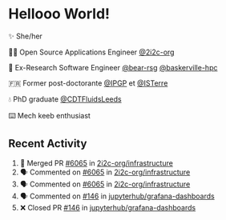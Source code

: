 # Hellooo World!

✨ She/her

👩‍💻 Open Source Applications Engineer [@2i2c-org](https://2i2c.org/)

🐻 Ex-Research Software Engineer [@bear-rsg](https://github.com/bear-rsg) [@baskerville-hpc](https://github.com/baskerville-hpc) 

🇫🇷 Former post-doctorante [@IPGP](https://github.com/IPGP) et [@ISTerre](https://www.isterre.fr/) 

💧 PhD graduate [@CDTFluidsLeeds](https://fluid-dynamics.leeds.ac.uk/) 

⌨️ Mech keeb enthusiast 

## Recent Activity 

<!--START_SECTION:activity-->
1. 🎉 Merged PR [#6065](https://github.com/2i2c-org/infrastructure/pull/6065) in [2i2c-org/infrastructure](https://github.com/2i2c-org/infrastructure)
2. 🗣 Commented on [#6065](https://github.com/2i2c-org/infrastructure/pull/6065#issuecomment-2890895581) in [2i2c-org/infrastructure](https://github.com/2i2c-org/infrastructure)
3. 🗣 Commented on [#6065](https://github.com/2i2c-org/infrastructure/pull/6065#issuecomment-2890584145) in [2i2c-org/infrastructure](https://github.com/2i2c-org/infrastructure)
4. 🗣 Commented on [#146](https://github.com/jupyterhub/grafana-dashboards/pull/146#issuecomment-2890576353) in [jupyterhub/grafana-dashboards](https://github.com/jupyterhub/grafana-dashboards)
5. ❌ Closed PR [#146](https://github.com/jupyterhub/grafana-dashboards/pull/146) in [jupyterhub/grafana-dashboards](https://github.com/jupyterhub/grafana-dashboards)
<!--END_SECTION:activity-->
